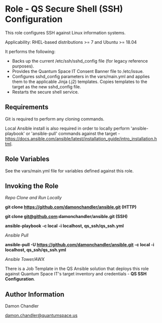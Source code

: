 Role - QS Secure Shell (SSH) Configuration
=========

This role configures SSH against Linux information systems.    

Applicability: RHEL-based distributions >= 7 and Ubuntu >= 18.04

It performs the following:
 
* Backs up the current /etc/ssh/sshd_config file (for legacy reference purposes).
* Provides the Quantum Space IT Consent Banner file to /etc/issue.
* Configures sshd_config parameters in the vars/main.yml and applies them to the applicable Jinja (.j2) templates.  Copies templates to the target as the new sshd_config file.
* Restarts the secure shell service.

Requirements
------------
Git is required to perform any cloning commands.

Local Ansible install is also required in order to locally perform 'ansible-playbook' or 'ansible-pull' commands against the target - https://docs.ansible.com/ansible/latest/installation_guide/intro_installation.html.

Role Variables
--------------

See the vars/main.yml file for variables defined against this role.

Invoking the Role
----------------

 *Repo Clone and Run Locally*

**git clone https://github.com/damonchandler/ansible.git (HTTP)**

**git clone git@github.com:damonchandler/ansible.git (SSH)**

**ansible-playbook -c local -i localhost, qs_ssh/qs_ssh.yml**

*Ansible Pull*

**ansible-pull -U https://github.com/damonchandler/ansible.git -c local -i localhost, qs_ssh/qs_ssh.yml** 

*Ansible Tower/AWX*

There is a Job Template in the QS Ansible solution that deploys this role against Quantum Space IT's target inventory and credentials - **QS SSH Configuration**.

Author Information
------------------

Damon Chandler
    
damon.chandler@quantumspace.us